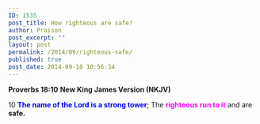 ```yaml
---
ID: 1535
post_title: How righteous are safe?
author: Praison
post_excerpt: ""
layout: post
permalink: /2014/09/righteous-safe/
published: true
post_date: 2014-09-18 10:56:34
---
```

<strong>Proverbs 18:10</strong>
<strong> New King James Version (NKJV)</strong>

10 <span style="color: #0000ff;"><strong>The name of the Lord is a strong tower</strong></span>;
The <strong><span style="color: #ff00ff;">righteous run to it</span></strong> and are <strong>safe.</strong>